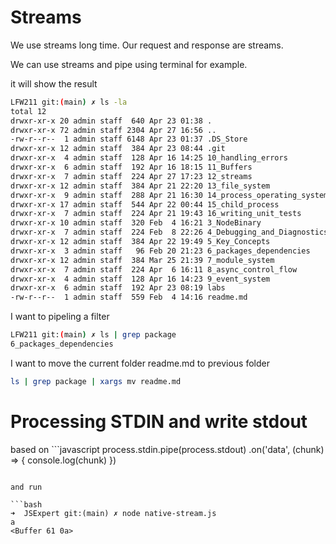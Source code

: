 # Streams

We use streams long time. Our request and response are streams.

We can use streams and pipe using terminal for example.

it will show the result

```bash
LFW211 git:(main) ✗ ls -la
total 12
drwxr-xr-x 20 admin staff  640 Apr 23 01:38 .
drwxr-xr-x 72 admin staff 2304 Apr 27 16:56 ..
-rw-r--r--  1 admin staff 6148 Apr 23 01:37 .DS_Store
drwxr-xr-x 12 admin staff  384 Apr 23 08:44 .git
drwxr-xr-x  4 admin staff  128 Apr 16 14:25 10_handling_errors
drwxr-xr-x  6 admin staff  192 Apr 16 18:15 11_Buffers
drwxr-xr-x  7 admin staff  224 Apr 27 17:23 12_streams
drwxr-xr-x 12 admin staff  384 Apr 21 22:20 13_file_system
drwxr-xr-x  9 admin staff  288 Apr 21 16:30 14_process_operating_system
drwxr-xr-x 17 admin staff  544 Apr 22 00:44 15_child_process
drwxr-xr-x  7 admin staff  224 Apr 21 19:43 16_writing_unit_tests
drwxr-xr-x 10 admin staff  320 Feb  4 16:21 3_NodeBinary
drwxr-xr-x  7 admin staff  224 Feb  8 22:26 4_Debugging_and_Diagnostics
drwxr-xr-x 12 admin staff  384 Apr 22 19:49 5_Key_Concepts
drwxr-xr-x  3 admin staff   96 Feb 20 21:23 6_packages_dependencies
drwxr-xr-x 12 admin staff  384 Mar 25 21:39 7_module_system
drwxr-xr-x  7 admin staff  224 Apr  6 16:11 8_async_control_flow
drwxr-xr-x  4 admin staff  128 Apr 16 14:23 9_event_system
drwxr-xr-x  6 admin staff  192 Apr 23 08:19 labs
-rw-r--r--  1 admin staff  559 Feb  4 14:16 readme.md
```

I want to pipeling a filter

```bash
LFW211 git:(main) ✗ ls | grep package
6_packages_dependencies
```

I want to move the current folder readme.md to previous folder 

```bash
ls | grep package | xargs mv readme.md
```


# Processing STDIN and write stdout

based on ```javascript
process.stdin.pipe(process.stdout)
.on('data', (chunk) => {
    console.log(chunk)
})
```

and run

```bash
➜  JSExpert git:(main) ✗ node native-stream.js
a
<Buffer 61 0a>
```